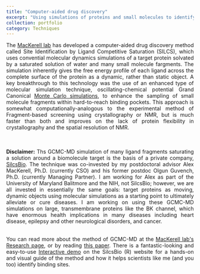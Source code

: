 ```yaml
---
title: "Computer-aided drug discovery"
excerpt: "Using simulations of proteins and small molecules to identify new drug candidates<br/><img src='/images/favicon/apple-touch-icon.png' width='500' height='300'><br/>"
collection: portfolio
category: Techniques
---
```


<div style="text-align: justify">
                The <a href="https://mackerell.umaryland.edu/research.shtml">MacKerell lab</a> has developed a computer-aided drug discovery method called Site Identification by Ligand Competitive Saturation (SILCS), which uses convential molecular dynamics simulations of a target protein solvated by a saturated solution of water and many small molecule fargments. The simulation inherently gives the free energy profile of each ligand across the complete surface of the protein as a dynamic, rather than static object. A key breakthrough to this technology was the use of an enhanced type of molecular simulation technique, oscillating-chemical potential Grand Canonical <a href="https://en.wikipedia.org/wiki/Monte_Carlo_method#Applications">Monte Carlo simulations</a>, to enhance the sampling of small molecule fragments within hard-to-reach binding pockets. This approach is somewhat computationally-analogous to the experimental method of Fragment-based screening using crystallography or NMR, but is much faster than both and improves on the lack of protein flexibility in crystallography and the spatial resolution of NMR.

<br><br><b>Disclaimer:</b> Ths GCMC-MD simulation of many ligand fragments saturating a solution around a biomolecule target  is the basis of a private company, <a href="https://silcsbio.com/">SilcsBio</a>. The technique was co-invested by my postdoctoral advisor Alex MacKerell, Ph.D. (currently CSO) and his former postdoc Olgun Guvench, Ph.D. (currently Managing Partner). I am working for Alex as part of the University of Maryland Balitmore and the NIH, not SilcsBio; however, we are all invested in essentially the same goals: target proteins as moving, dynamic objects using molecular simulations as a starting point to ultimately alleviate or cure diseases. I am working on using these GCMC-MD simulations on large, transmembrane proteins like the BK channel, which have enormous health implications in many diseases including heart disease, epilepsy and other neurological disorders, and cancer.<br> <br>

You can read more about the method of GCMC-MD at the <a href="https://mackerell.umaryland.edu/research.shtml">MacKerell lab's Research page</a>, or by reading <a href="http://doi.org/10.1021/ct500201y">this paper</a>. There is a fantastic-looking and easy-to-use <a href="https://landing.silcsbio.com/newlandingpage?_gl=1*dkn3l3*_ga*MTY5OTgyOTExOS4xNjg5Mzk0Mzk3*_ga_7J13TR2SMG*MTY4OTM5NDM5Ni4xLjEuMTY4OTM5NTc3MC4wLjAuMA">Interactive demo</a> on the SilcsBio (R) website for a hands-on and visual guide of the method and how it helps scientists like me (and you too) identify binding sites.
